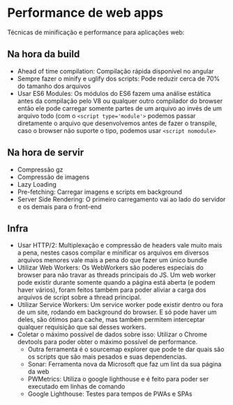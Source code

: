 # Performance de web apps

Técnicas de minificação e performance para aplicações web:

## Na hora da build

- Ahead of time compilation: Compilação rápida disponível no angular
- Sempre fazer o minify e uglify dos scripts: Pode reduzir cerca de 70% do tamanho dos arquivos
- Usar ES6 Modules: Os módulos do ES6 fazem uma análise estática antes da compilação pelo V8 ou qualquer outro compilador do browser então ele pode
  carregar somente partes de um arquivo ao invés de um arquivo todo (com o `<script type='module'>` podemos passar diretamente o arquivo que
  desenvolvemos antes de fazer o transpile, caso o browser não suporte o tipo, podemos usar `<script nomodule>`

## Na hora de servir

- Compressão gz
- Compressão de imagens
- Lazy Loading
- Pre-fetching: Carregar imagens e scripts em background
- Server Side Rendering: O primeiro carregamento vai ao lado do servidor e os demais para o front-end

## Infra

- Usar HTTP/2: Multiplexação e compressão de headers vale muito mais a pena, nestes casos compilar e minificar os arquivos em diversos arquivos
  menores vale mais a pena do que fazer um único bundle
- Utilizar Web Workers: Os WebWorkers são poderes especiais do browser para não travar as threads principais do JS. Um web worker pode existir durante
  somente quando a página está aberta (e podem haver vários), foram feitos também para poder aliviar a carga dos arquivos de script sobre a thread
  principal.
- Utilizar Service Workers: Um service worker pode existir dentro ou fora de  um site, rodando em background do browser. E só pode haver um deles, são
  ótimos para cache, mas também permitem interceptar qualquer requisição que sai desses workers.
- Coletar o máximo possível de dados sobre isso: Utilizar o Chrome devtools para poder obter o máximo possível de performance.
  - Outra ferramenta é o sourcemap explorer que pode te dar quais são os scripts que são mais pesados e suas dependencias.
  - Sonar: Ferramenta nova da Microsoft que faz um lint da sua página da web
  - PWMetrics: Utiliza o google lighthouse e é feito para poder ser executado em linhas de comando
  - Google Lighthouse: Testes para tempos de PWAs e SPAs
